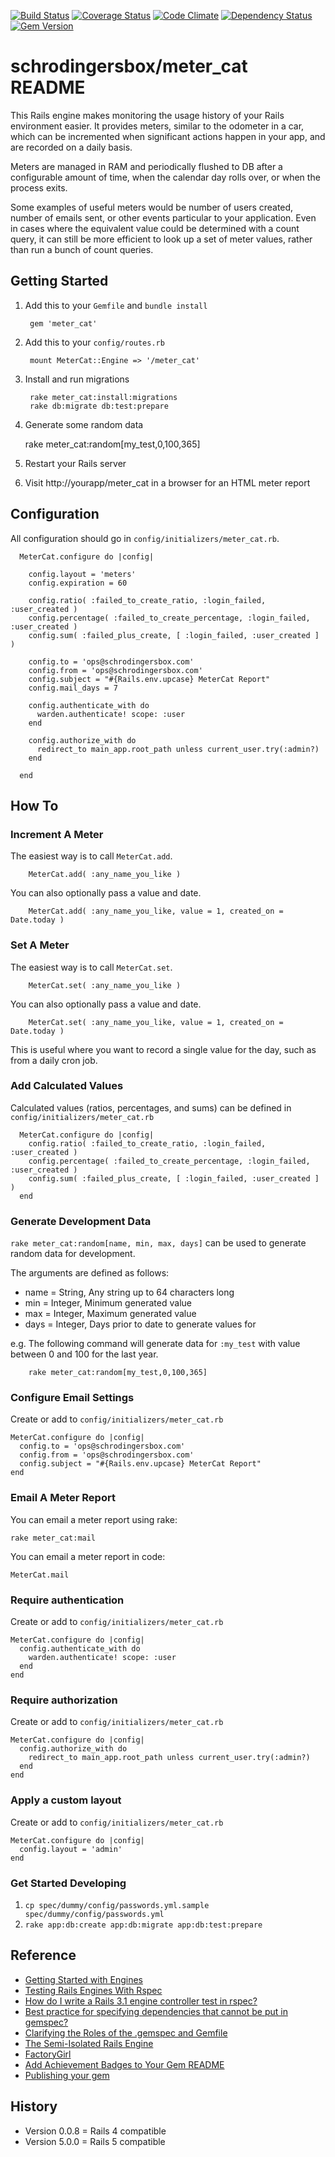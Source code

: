 [![Build Status](https://travis-ci.org/schrodingersbox/meter_cat.svg?branch=master)](https://travis-ci.org/schrodingersbox/meter_cat)
[![Coverage Status](https://coveralls.io/repos/schrodingersbox/meter_cat/badge.png?branch=master)](https://coveralls.io/r/schrodingersbox/meter_cat?branch=master)
[![Code Climate](https://codeclimate.com/github/schrodingersbox/meter_cat.png)](https://codeclimate.com/github/schrodingersbox/meter_cat)
[![Dependency Status](https://gemnasium.com/schrodingersbox/meter_cat.png)](https://gemnasium.com/schrodingersbox/meter_cat)
[![Gem Version](https://badge.fury.io/rb/meter_cat.png)](http://badge.fury.io/rb/meter_cat)

# schrodingersbox/meter_cat README

This Rails engine makes monitoring the usage history of your Rails environment easier.
It provides meters, similar to the odometer in a car, which can be incremented
when significant actions happen in your app, and are recorded on a daily basis.

Meters are managed in RAM and periodically flushed to DB after a configurable amount of time,
when the calendar day rolls over, or when the process exits.

Some examples of useful meters would be number of users created, number of emails sent, or
other events particular to your application.  Even in cases where the equivalent value could be
determined with a count query, it can still be more efficient to look up a set of meter values,
rather than run a bunch of count queries.

## Getting Started

1. Add this to your `Gemfile` and `bundle install`

		gem 'meter_cat'

2. Add this to your `config/routes.rb`

		mount MeterCat::Engine => '/meter_cat'

3. Install and run migrations

        rake meter_cat:install:migrations
        rake db:migrate db:test:prepare

4. Generate some random data

    rake meter_cat:random[my_test,0,100,365]

5. Restart your Rails server

6.  Visit http://yourapp/meter_cat in a browser for an HTML meter report

## Configuration

  All configuration should go in `config/initializers/meter_cat.rb`.

      MeterCat.configure do |config|

        config.layout = 'meters'
        config.expiration = 60

        config.ratio( :failed_to_create_ratio, :login_failed, :user_created )
        config.percentage( :failed_to_create_percentage, :login_failed, :user_created )
        config.sum( :failed_plus_create, [ :login_failed, :user_created ] )

        config.to = 'ops@schrodingersbox.com'
        config.from = 'ops@schrodingersbox.com'
        config.subject = "#{Rails.env.upcase} MeterCat Report"
        config.mail_days = 7

        config.authenticate_with do
          warden.authenticate! scope: :user
        end

        config.authorize_with do
          redirect_to main_app.root_path unless current_user.try(:admin?)
        end

      end

## How To

### Increment A Meter

The easiest way is to call `MeterCat.add`.

        MeterCat.add( :any_name_you_like )

You can also optionally pass a value and date.

        MeterCat.add( :any_name_you_like, value = 1, created_on = Date.today )

### Set A Meter

The easiest way is to call `MeterCat.set`.

        MeterCat.set( :any_name_you_like )

You can also optionally pass a value and date.

        MeterCat.set( :any_name_you_like, value = 1, created_on = Date.today )

This is useful where you want to record a single value for the day, such as from a daily cron job.

### Add Calculated Values

Calculated values (ratios, percentages, and sums) can be defined in `config/initializers/meter_cat.rb`

      MeterCat.configure do |config|
        config.ratio( :failed_to_create_ratio, :login_failed, :user_created )
        config.percentage( :failed_to_create_percentage, :login_failed, :user_created )
        config.sum( :failed_plus_create, [ :login_failed, :user_created ] )
      end

### Generate Development Data

`rake meter_cat:random[name, min, max, days]` can be used to generate random data for development.

The arguments are defined as follows:

 * name = String, Any string up to 64 characters long
 * min = Integer, Minimum generated value
 * max = Integer, Maximum generated value
 * days = Integer, Days prior to date to generate values for

e.g. The following command will generate data for `:my_test` with value between 0 and 100 for the last year.

        rake meter_cat:random[my_test,0,100,365]

### Configure Email Settings

Create or add to `config/initializers/meter_cat.rb`

    MeterCat.configure do |config|
      config.to = 'ops@schrodingersbox.com'
      config.from = 'ops@schrodingersbox.com'
      config.subject = "#{Rails.env.upcase} MeterCat Report"
    end

### Email A Meter Report

You can email a meter report using rake:

    rake meter_cat:mail

You can email a meter report in code:

    MeterCat.mail

### Require authentication

Create or add to `config/initializers/meter_cat.rb`

    MeterCat.configure do |config|
      config.authenticate_with do
        warden.authenticate! scope: :user
      end
    end

### Require authorization

Create or add to `config/initializers/meter_cat.rb`

    MeterCat.configure do |config|
      config.authorize_with do
        redirect_to main_app.root_path unless current_user.try(:admin?)
      end
    end

### Apply a custom layout

Create or add to `config/initializers/meter_cat.rb`

    MeterCat.configure do |config|
      config.layout = 'admin'
    end

### Get Started Developing

1.  `cp spec/dummy/config/passwords.yml.sample spec/dummy/config/passwords.yml`    
2.  `rake app:db:create app:db:migrate app:db:test:prepare`

## Reference

 * [Getting Started with Engines](http://edgeguides.rubyonrails.org/engines.html)
 * [Testing Rails Engines With Rspec](http://whilefalse.net/2012/01/25/testing-rails-engines-rspec/)
 * [How do I write a Rails 3.1 engine controller test in rspec?](http://stackoverflow.com/questions/5200654/how-do-i-write-a-rails-3-1-engine-controller-test-in-rspec)
 * [Best practice for specifying dependencies that cannot be put in gemspec?](https://groups.google.com/forum/?fromgroups=#!topic/ruby-bundler/U7FMRAl3nJE)
 * [Clarifying the Roles of the .gemspec and Gemfile](http://yehudakatz.com/2010/12/16/clarifying-the-roles-of-the-gemspec-and-gemfile/)
 * [The Semi-Isolated Rails Engine](http://bibwild.wordpress.com/2012/05/10/the-semi-isolated-rails-engine/)
 * [FactoryGirl](https://github.com/thoughtbot/factory_girl)
 * [Add Achievement Badges to Your Gem README](http://elgalu.github.io/2013/add-achievement-badges-to-your-gem-readme/)
 * [Publishing your gem](http://guides.rubygems.org/publishing/)

## History

 * Version 0.0.8 = Rails 4 compatible
 * Version 5.0.0 = Rails 5 compatible

